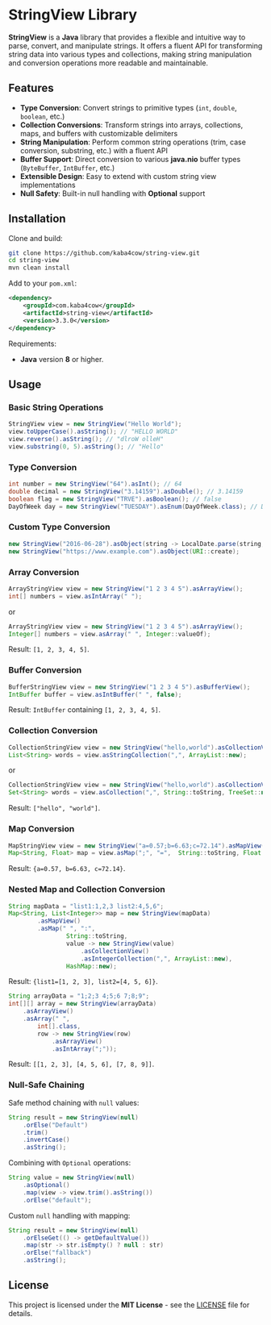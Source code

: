 # StringView Library

**StringView** is a **Java** library that provides a flexible and intuitive way to parse, convert, and manipulate strings. It offers a fluent API for transforming string data into various types and collections, making string manipulation and conversion operations more readable and maintainable.

## Features

- **Type Conversion**: Convert strings to primitive types (`int`, `double`, `boolean`, etc.)
- **Collection Conversions**: Transform strings into arrays, collections, maps, and buffers with customizable delimiters
- **String Manipulation**: Perform common string operations (trim, case conversion, substring, etc.) with a fluent API
- **Buffer Support**: Direct conversion to various **java.nio** buffer types (`ByteBuffer`, `IntBuffer`, etc.)
- **Extensible Design**: Easy to extend with custom string view implementations
- **Null Safety**: Built-in null handling with **Optional** support

## Installation

Clone and build:

```bash
git clone https://github.com/kaba4cow/string-view.git
cd string-view
mvn clean install
```

Add to your `pom.xml`:

```xml
<dependency>
    <groupId>com.kaba4cow</groupId>
    <artifactId>string-view</artifactId>
    <version>3.3.0</version>
</dependency>
```

Requirements: 

- **Java** version **8** or higher.

## Usage

### Basic String Operations

```java
StringView view = new StringView("Hello World");
view.toUpperCase().asString(); // "HELLO WORLD"
view.reverse().asString(); // "dlroW olleH"
view.substring(0, 5).asString(); // "Hello"
```

### Type Conversion

```java
int number = new StringView("64").asInt(); // 64
double decimal = new StringView("3.14159").asDouble(); // 3.14159
boolean flag = new StringView("TRVE").asBoolean(); // false
DayOfWeek day = new StringView("TUESDAY").asEnum(DayOfWeek.class); // DayOfWeek.TUESDAY
```

### Custom Type Conversion

```java
new StringView("2016-06-28").asObject(string -> LocalDate.parse(string, DateTimeFormatter.ISO_DATE));
new StringView("https://www.example.com").asObject(URI::create);
```

### Array Conversion

```java
ArrayStringView view = new StringView("1 2 3 4 5").asArrayView();
int[] numbers = view.asIntArray(" ");
```

or

```java
ArrayStringView view = new StringView("1 2 3 4 5").asArrayView();
Integer[] numbers = view.asArray(" ", Integer::valueOf);
```

Result: `[1, 2, 3, 4, 5]`.

### Buffer Conversion

```java
BufferStringView view = new StringView("1 2 3 4 5").asBufferView();
IntBuffer buffer = view.asIntBuffer(" ", false);
```

Result: `IntBuffer` containing `[1, 2, 3, 4, 5]`.

### Collection Conversion

```java
CollectionStringView view = new StringView("hello,world").asCollectionView();
List<String> words = view.asStringCollection(",", ArrayList::new);
```

or

```java
CollectionStringView view = new StringView("hello,world").asCollectionView();
Set<String> words = view.asCollection(",", String::toString, TreeSet::new);
```

Result: `["hello", "world"]`.

### Map Conversion

```java
MapStringView view = new StringView("a=0.57;b=6.63;c=72.14").asMapView();
Map<String, Float> map = view.asMap(";", "=",  String::toString, Float::parseFloat, HashMap::new);
```

Result: `{a=0.57, b=6.63, c=72.14}`.

### Nested Map and Collection Conversion

```java
String mapData = "list1:1,2,3 list2:4,5,6";
Map<String, List<Integer>> map = new StringView(mapData)
		.asMapView()
		.asMap(" ", ":", 
				String::toString,
				value -> new StringView(value)
					.asCollectionView()
					.asIntegerCollection(",", ArrayList::new), 
				HashMap::new);
```

Result: `{list1=[1, 2, 3], list2=[4, 5, 6]}`.

```java
String arrayData = "1;2;3 4;5;6 7;8;9";
int[][] array = new StringView(arrayData)
    .asArrayView()
    .asArray(" ", 
        int[].class, 
        row -> new StringView(row)
            .asArrayView()
            .asIntArray(";"));
```

Result: `[[1, 2, 3], [4, 5, 6], [7, 8, 9]]`.

### Null-Safe Chaining

Safe method chaining with `null` values:

```java
String result = new StringView(null)
    .orElse("Default")
    .trim()
    .invertCase()
    .asString();
```

Combining with `Optional` operations:

```java
String value = new StringView(null)
    .asOptional()
    .map(view -> view.trim().asString())
    .orElse("default");
```

Custom `null` handling with mapping:

```java
String result = new StringView(null)
    .orElseGet(() -> getDefaultValue())
    .map(str -> str.isEmpty() ? null : str)
    .orElse("fallback")
    .asString();
```

## License

This project is licensed under the **MIT License** - see the [LICENSE](LICENSE) file for details.